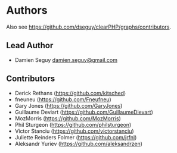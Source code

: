 Authors
=======

Also see https://github.com/dseguy/clearPHP/graphs/contributors.

Lead Author
-----------

- Damien Seguy <damien.seguy@gmail.com>

Contributors
------------
* Derick Rethans (https://github.com/kitsched)
* fneuneu (https://github.com/Fneufneu)
* Gary Jones (https://github.com/GaryJones)
* Guillaume Deviart (https://github.com/GuillaumeDievart)
* MozMorris (https://github.com/MozMorris)
* Phil Sturgeon (https://github.com/philsturgeon)
* Victor Stanciu (https://github.com/victorstanciu)
* Juliette Reinders Folmer (https://github.com/jrfnl)
* Aleksandr Yuriev (https://github.com/aleksandrzen)